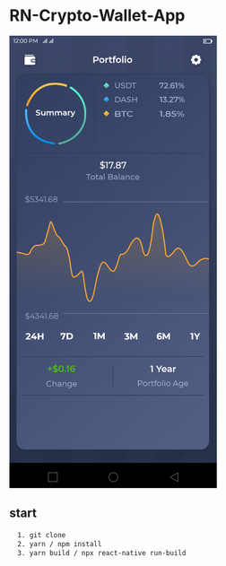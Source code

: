 # RN-Crypto-Wallet-App

![RN crypto wallet app](https://github.com/ClickHere0521/RN-crypto-wallet-app/blob/main/crypto.png)

## start
```
  1. git clone 
  2. yarn / npm install
  3. yarn build / npx react-native run-build
```

